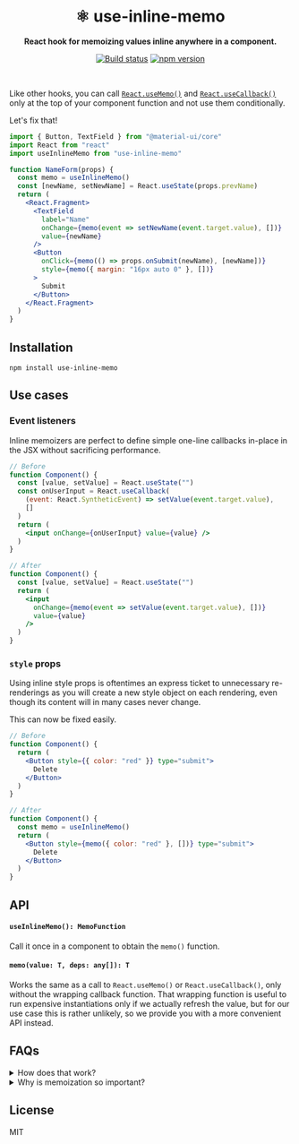 <h1 align="center">⚛︎ use-inline-memo</h1>

<p align="center">
  <b>React hook for memoizing values inline anywhere in a component.</b>
</p>

<p align="center">
  <a href="https://travis-ci.org/andywer/use-inline-memo"><img alt="Build status" src="https://travis-ci.org/andywer/use-inline-memo.svg?branch=master" /></a>
  <a href="https://www.npmjs.com/package/use-inline-memo"><img alt="npm version" src="https://img.shields.io/npm/v/use-inline-memo.svg" /></a>
</p>

<br />

Like other hooks, you can call [`React.useMemo()`](https://reactjs.org/docs/hooks-reference.html#usememo) and [`React.useCallback()`](https://reactjs.org/docs/hooks-reference.html#usecallback) only at the top of your component function and not use them conditionally.

Let's fix that!

```jsx
import { Button, TextField } from "@material-ui/core"
import React from "react"
import useInlineMemo from "use-inline-memo"

function NameForm(props) {
  const memo = useInlineMemo()
  const [newName, setNewName] = React.useState(props.prevName)
  return (
    <React.Fragment>
      <TextField
        label="Name"
        onChange={memo(event => setNewName(event.target.value), [])}
        value={newName}
      />
      <Button
        onClick={memo(() => props.onSubmit(newName), [newName])}
        style={memo({ margin: "16px auto 0" }, [])}
      >
        Submit
      </Button>
    </React.Fragment>
  )
}
```

## Installation

```
npm install use-inline-memo
```

## Use cases

### Event listeners

Inline memoizers are perfect to define simple one-line callbacks in-place in the JSX without sacrificing performance.

```jsx
// Before
function Component() {
  const [value, setValue] = React.useState("")
  const onUserInput = React.useCallback(
    (event: React.SyntheticEvent) => setValue(event.target.value),
    []
  )
  return (
    <input onChange={onUserInput} value={value} />
  )
}
```

```jsx
// After
function Component() {
  const [value, setValue] = React.useState("")
  return (
    <input
      onChange={memo(event => setValue(event.target.value), [])}
      value={value}
    />
  )
}
```

### `style` props

Using inline style props is oftentimes an express ticket to unnecessary re-renderings as you will create a new style object on each rendering, even though its content will in many cases never change.

This can now be fixed easily.

```jsx
// Before
function Component() {
  return (
    <Button style={{ color: "red" }} type="submit">
      Delete
    </Button>
  )
}
```

```jsx
// After
function Component() {
  const memo = useInlineMemo()
  return (
    <Button style={memo({ color: "red" }, [])} type="submit">
      Delete
    </Button>
  )
}
```

## API

#### `useInlineMemo(): MemoFunction`

Call it once in a component to obtain the `memo()` function.

#### `memo(value: T, deps: any[]): T`

Works the same as a call to `React.useMemo()` or `React.useCallback()`, only without the wrapping callback function. That wrapping function is useful to run expensive instantiations only if we actually refresh the value, but for our use case this is rather unlikely, so we provide you with a more convenient API instead.

## FAQs

<details>
<summary>How does that work?</summary>

The reason why React hooks cannot be called arbitrarily is that React needs to match the current hook call to previous calls. The only way it can match them is by assuming that the same hooks will always be called in the same order.

So what we do here is to provide a hook `useInlineMemo()` that creates a `Map` to match `memo()` calls to the memoized value and the deps array. We can match calls to `memo()`, even conditional calls, between different re-renderings by using the call site (the location where `memo()` was called) as an identifier.

We obtain the call site in a lean and fast way. We create a new `Error` instance to get a stack trace, then we take the second-to-top location from the stack trace.
</details>

<details>
<summary>Why is memoization so important?</summary>

To ensure good performance you want to re-render as components as possible if some application state changes. In React we use `React.memo()` for that which judges by comparing the current component props to the props of the previous rendering.

Without memoization we will very often create the same objects, callbacks, ... with the same content over and over again for each rendering, but as new instantiations, which will not be recognized as the same props and cause unnecessary re-renderings.
</details>

## License

MIT
